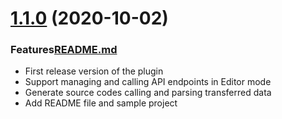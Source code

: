 ﻿# [1.1.0]() (2020-10-02)


### Features[README.md](README.md)

* First release version of the plugin
* Support managing and calling API endpoints in Editor mode
* Generate source codes calling and parsing transferred data
* Add README file and sample project